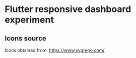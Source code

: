 # Flutter responsive dashboard experiment

## Icons source
Icons obtained from: <https://www.svgrepo.com/>